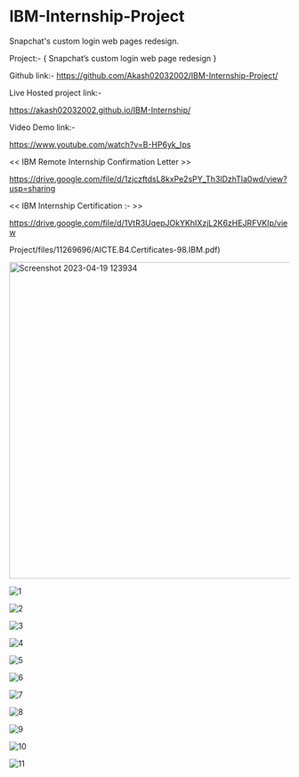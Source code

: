 # IBM-Internship-Project

Snapchat's custom login web pages redesign.

Project:- { Snapchat’s custom login web page redesign }

Github link:-  https://github.com/Akash02032002/IBM-Internship-Project/

Live Hosted project link:-

https://akash02032002.github.io/IBM-Internship/

Video Demo link:-

https://www.youtube.com/watch?v=B-HP6yk_Ips

<< IBM Remote Internship Confirmation Letter >>

https://drive.google.com/file/d/1zjczftdsL8kxPe2sPY_Th3lDzhTla0wd/view?usp=sharing


<< IBM Internship Certification :- >>


https://drive.google.com/file/d/1VtR3UqepJOkYKhIXzjL2K6zHEJRFVKIp/view


Project/files/11269696/AICTE.B4.Certificates-98.IBM.pdf)


<img width="569" alt="Screenshot 2023-04-19 123934" src="https://user-images.githubusercontent.com/84145371/232996618-953a9e5a-04af-4d1e-a904-e3266ab4de6d.png">


![1](https://user-images.githubusercontent.com/84145371/226921505-0e240fc1-10b8-44bb-a7f5-b3bccfe691ce.jpg)

![2](https://user-images.githubusercontent.com/84145371/226899554-15dbab1e-1ea3-4a63-8a3a-1a94328d1fc4.jpg)

![3](https://user-images.githubusercontent.com/84145371/226899589-6e73c070-4814-487e-9899-4504bbaf6f82.jpg)

![4](https://user-images.githubusercontent.com/84145371/226899650-fbfe5ed5-d35b-44ce-b09e-9d108afa7415.jpg)

![5](https://user-images.githubusercontent.com/84145371/226899707-565d9610-63f6-44c1-a9f9-a9867d685b03.jpg)

![6](https://user-images.githubusercontent.com/84145371/226899740-9c5b3dfb-549c-43b3-8486-ee78a9a83096.jpg)

![7](https://user-images.githubusercontent.com/84145371/226899782-92203228-721e-4543-8fc4-a168cb516df8.jpg)

![8](https://user-images.githubusercontent.com/84145371/226899825-c27f9716-4491-403b-bc9d-9427e4402abf.jpg)

![9](https://user-images.githubusercontent.com/84145371/226899985-dafee70f-ec85-4b7a-9601-cbd7e7ec387f.jpg)

![10](https://user-images.githubusercontent.com/84145371/226900070-f6a76a4e-5d4b-4590-a037-8541ad114de3.jpg)

![11](https://user-images.githubusercontent.com/84145371/226921772-63a7aecf-4d30-4984-97e1-41e2ba311b1c.jpg)

